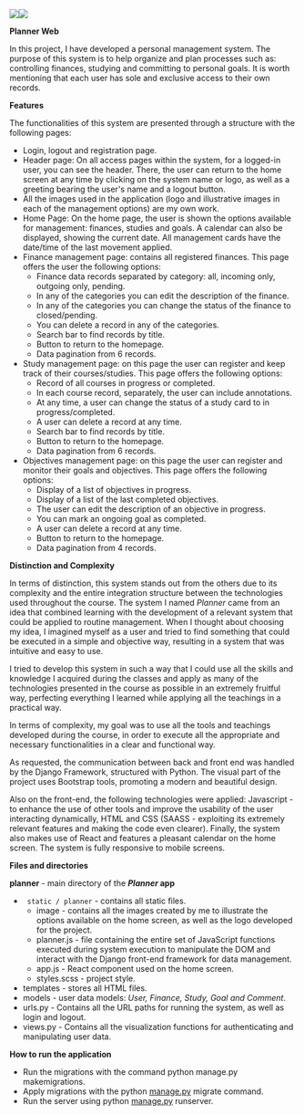 ﻿
![](Aspose.Words.2eba9dbb-0d2f-45c0-8098-99d6d12b102b.001.png)![](Aspose.Words.2eba9dbb-0d2f-45c0-8098-99d6d12b102b.002.png)

**Planner Web**

In this project, I have developed a personal management system. The purpose of this system is to help organize and plan processes such as: controlling finances, studying and committing to personal goals. It is worth mentioning that each user has sole and exclusive access to their own records. 

**Features**

The functionalities of this system are presented through a structure with the following pages:

- Login, logout and registration page.
- Header page: On all access pages within the system, for a logged-in user, you can see the header. There, the user can return to the home screen at any time by clicking on the system name or logo, as well as a greeting bearing the user's name and a logout button.
- All the images used in the application (logo and illustrative images in each of the management options) are my own work.
- Home Page: On the home page, the user is shown the options available for management: finances, studies and goals. A calendar can also be displayed, showing the current date. All management cards have the date/time of the last movement applied.
- Finance management page: contains all registered finances. This page offers the user the following options:
  - Finance data records separated by category: all, incoming only, outgoing only, pending.
  - In any of the categories you can edit the description of the finance.
  - In any of the categories you can change the status of the finance to closed/pending.
  - You can delete a record in any of the categories.
  - Search bar to find records by title.
  - Button to return to the homepage.
  - Data pagination from 6 records.
- Study management page: on this page the user can register and keep track of their courses/studies. This page offers the following options:
  - Record of all courses in progress or completed.
  - In each course record, separately, the user can include annotations.
  - At any time, a user can change the status of a study card to in progress/completed.
  - A user can delete a record at any time.
  - Search bar to find records by title.
  - Button to return to the homepage.
  - Data pagination from 6 records.
- Objectives management page: on this page the user can register and monitor their goals and objectives. This page offers the following options:
  - Display of a list of objectives in progress.
  - Display of a list of the last completed objectives.
  - The user can edit the description of an objective in progress.
  - You can mark an ongoing goal as completed.
  - A user can delete a record at any time.
  - Button to return to the homepage.
  - Data pagination from 4 records.

**Distinction and Complexity**

In terms of distinction, this system stands out from the others due to its complexity and the entire integration structure between the technologies used throughout the course. The system I named *Planner* came from an idea that combined learning with the development of a relevant system that could be applied to routine management. When I thought about choosing my idea, I imagined myself as a user and tried to find something that could be executed in a simple and objective way, resulting in a system that was intuitive and easy to use. 

I tried to develop this system in such a way that I could use all the skills and knowledge I acquired during the classes and apply as many of the technologies presented in the course as possible in an extremely fruitful way, perfecting everything I learned while applying all the teachings in a practical way. 

In terms of complexity, my goal was to use all the tools and teachings developed during the course, in order to execute all the appropriate and necessary functionalities in a clear and functional way. 

As requested, the communication between back and front end was handled by the Django Framework, structured with Python. The visual part of the project uses Bootstrap tools, promoting a modern and beautiful design. 

Also on the front-end, the following technologies were applied: Javascript - to enhance the use of other tools and improve the usability of the user interacting dynamically, HTML and CSS (SAASS - exploiting its extremely relevant features and making the code even clearer). Finally, the system also makes use of React and features a pleasant calendar on the home screen. The system is fully responsive to mobile screens.

**Files and directories**

**planner** - main directory of the ***Planner* app**

- ` static / planner` - contains all static files.
  - image - contains all the images created by me to illustrate the options available on the home screen, as well as the logo developed for the project.
  - planner.js - file containing the entire set of JavaScript functions executed during system execution to manipulate the DOM and interact with the Django front-end framework for data management.
  - app.js - React component used on the home screen.
  - styles.scss - project style.
- templates - stores all HTML files.
- models - user data models: *User, Finance, Study, Goal and Comment*.
- urls.py - Contains all the URL paths for running the system, as well as login and logout.
- views.py - Contains all the visualization functions for authenticating and manipulating user data.

**How to run the application**

- Run the migrations with the command python manage.py makemigrations.
- Apply migrations with the python [manage.py](http://manage.py/) migrate command.
- Run the server using python [manage.py](http://manage.py/) runserver.

